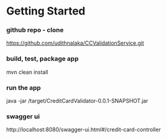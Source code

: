 # Getting Started

### github repo - clone
https://github.com/udithnalaka/CCValidationService.git

### build, test, package app
mvn clean install

### run the app
java -jar /target/CreditCardValidator-0.0.1-SNAPSHOT.jar

### swagger ui
http://localhost:8080/swagger-ui.html#/credit-card-controller